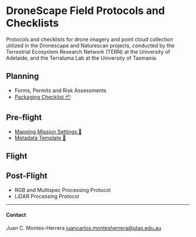 # DroneScape Field Protocols and Checklists

Protocols and checklists for drone imagery and point cloud collection utilized in the Dronescape and Naturescan projects, conducted by the Terrestrial Ecosystem Research Network (TERN) at the University of Adelaide, and the Terraluma Lab at the University of Tasmania.

## Planning

- Forms, Permits and Risk Assessments
- [Packaging Checklist 📦](Files/TERN-Packing-Checklist.md)

## Pre-flight

- [Mapping Mission Settings 🚁](Files/TERN-Mapping-Mission-Settings.md)
- [Metadata Template 📝](Files/TERN-Metadata-Drone-Flight.md)

## Flight

## Post-Flight
- RGB and Multispec Processing Protocol
- LiDAR Processing Protocol

---
#### Contact
Juan C. Montes-Herrera
juancarlos.montesherrera@utas.edu.au
